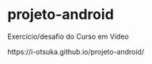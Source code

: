 # projeto-android
<p>Exercício/desafio do Curso em Vídeo</p>
https://i-otsuka.github.io/projeto-android/

